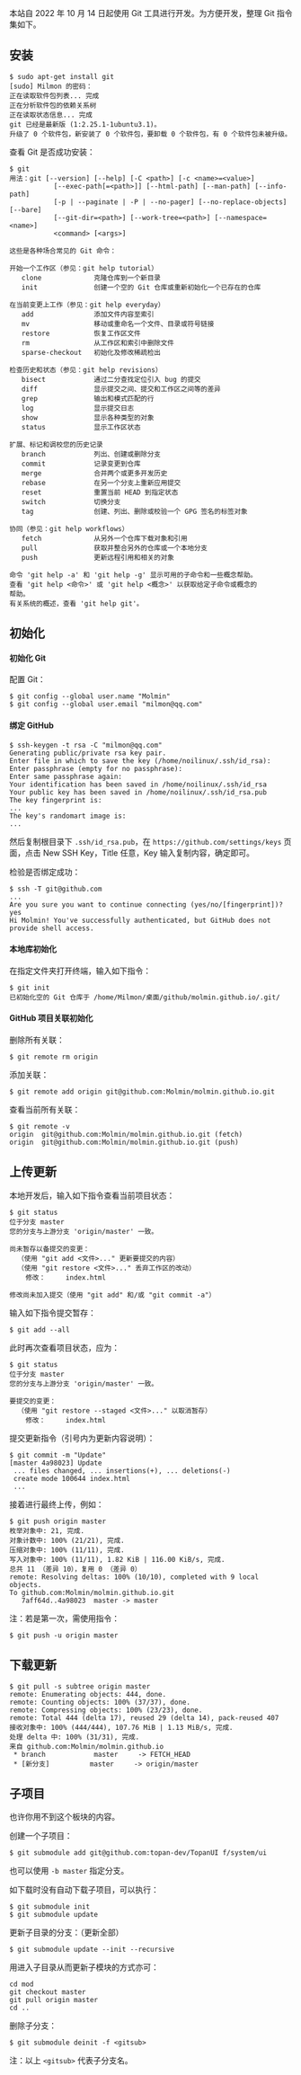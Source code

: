 本站自 2022 年 10 月 14 日起使用 Git 工具进行开发。为方便开发，整理 Git 指令集如下。

## 安装

```
$ sudo apt-get install git
[sudo] Milmon 的密码： 
正在读取软件包列表... 完成
正在分析软件包的依赖关系树       
正在读取状态信息... 完成       
git 已经是最新版 (1:2.25.1-1ubuntu3.1)。
升级了 0 个软件包，新安装了 0 个软件包，要卸载 0 个软件包，有 0 个软件包未被升级。
```

查看 Git 是否成功安装：

```
$ git
用法：git [--version] [--help] [-C <path>] [-c <name>=<value>]
           [--exec-path[=<path>]] [--html-path] [--man-path] [--info-path]
           [-p | --paginate | -P | --no-pager] [--no-replace-objects] [--bare]
           [--git-dir=<path>] [--work-tree=<path>] [--namespace=<name>]
           <command> [<args>]

这些是各种场合常见的 Git 命令：

开始一个工作区（参见：git help tutorial）
   clone             克隆仓库到一个新目录
   init              创建一个空的 Git 仓库或重新初始化一个已存在的仓库

在当前变更上工作（参见：git help everyday）
   add               添加文件内容至索引
   mv                移动或重命名一个文件、目录或符号链接
   restore           恢复工作区文件
   rm                从工作区和索引中删除文件
   sparse-checkout   初始化及修改稀疏检出

检查历史和状态（参见：git help revisions）
   bisect            通过二分查找定位引入 bug 的提交
   diff              显示提交之间、提交和工作区之间等的差异
   grep              输出和模式匹配的行
   log               显示提交日志
   show              显示各种类型的对象
   status            显示工作区状态

扩展、标记和调校您的历史记录
   branch            列出、创建或删除分支
   commit            记录变更到仓库
   merge             合并两个或更多开发历史
   rebase            在另一个分支上重新应用提交
   reset             重置当前 HEAD 到指定状态
   switch            切换分支
   tag               创建、列出、删除或校验一个 GPG 签名的标签对象

协同（参见：git help workflows）
   fetch             从另外一个仓库下载对象和引用
   pull              获取并整合另外的仓库或一个本地分支
   push              更新远程引用和相关的对象

命令 'git help -a' 和 'git help -g' 显示可用的子命令和一些概念帮助。
查看 'git help <命令>' 或 'git help <概念>' 以获取给定子命令或概念的
帮助。
有关系统的概述，查看 'git help git'。
```

## 初始化

#### 初始化 Git

配置 Git：

```
$ git config --global user.name "Molmin"
$ git config --global user.email "milmon@qq.com"
```

#### 绑定 GitHub

```
$ ssh-keygen -t rsa -C "milmon@qq.com"
Generating public/private rsa key pair.
Enter file in which to save the key (/home/noilinux/.ssh/id_rsa): 
Enter passphrase (empty for no passphrase): 
Enter same passphrase again: 
Your identification has been saved in /home/noilinux/.ssh/id_rsa
Your public key has been saved in /home/noilinux/.ssh/id_rsa.pub
The key fingerprint is:
...
The key's randomart image is:
...
```

然后复制根目录下 `.ssh/id_rsa.pub`，在 `https://github.com/settings/keys` 页面，点击 New SSH Key，Title 任意，Key 输入复制内容，确定即可。

检验是否绑定成功：

```
$ ssh -T git@github.com
...
Are you sure you want to continue connecting (yes/no/[fingerprint])? yes
Hi Molmin! You've successfully authenticated, but GitHub does not provide shell access.
```

#### 本地库初始化

在指定文件夹打开终端，输入如下指令：

```
$ git init
已初始化空的 Git 仓库于 /home/Milmon/桌面/github/molmin.github.io/.git/
```

#### GitHub 项目关联初始化

删除所有关联：

```
$ git remote rm origin
```

添加关联：

```
$ git remote add origin git@github.com:Molmin/molmin.github.io.git
```

查看当前所有关联：

```
$ git remote -v
origin	git@github.com:Molmin/molmin.github.io.git (fetch)
origin	git@github.com:Molmin/molmin.github.io.git (push)
```

## 上传更新

本地开发后，输入如下指令查看当前项目状态：

```
$ git status
位于分支 master
您的分支与上游分支 'origin/master' 一致。

尚未暂存以备提交的变更：
  （使用 "git add <文件>..." 更新要提交的内容）
  （使用 "git restore <文件>..." 丢弃工作区的改动）
	修改：     index.html

修改尚未加入提交（使用 "git add" 和/或 "git commit -a"）
```

输入如下指令提交暂存：

```
$ git add --all
```

此时再次查看项目状态，应为：

```
$ git status
位于分支 master
您的分支与上游分支 'origin/master' 一致。

要提交的变更：
  （使用 "git restore --staged <文件>..." 以取消暂存）
	修改：     index.html
```

提交更新指令（引号内为更新内容说明）：

```
$ git commit -m "Update"
[master 4a98023] Update
 ... files changed, ... insertions(+), ... deletions(-)
 create mode 100644 index.html
 ...
```

接着进行最终上传，例如：

```
$ git push origin master
枚举对象中: 21, 完成.
对象计数中: 100% (21/21), 完成.
压缩对象中: 100% (11/11), 完成.
写入对象中: 100% (11/11), 1.82 KiB | 116.00 KiB/s, 完成.
总共 11 （差异 10），复用 0 （差异 0）
remote: Resolving deltas: 100% (10/10), completed with 9 local objects.
To github.com:Molmin/molmin.github.io.git
   7aff64d..4a98023  master -> master
```

注：若是第一次，需使用指令：

```
$ git push -u origin master
```

## 下载更新

```
$ git pull -s subtree origin master
remote: Enumerating objects: 444, done.
remote: Counting objects: 100% (37/37), done.
remote: Compressing objects: 100% (23/23), done.
remote: Total 444 (delta 17), reused 29 (delta 14), pack-reused 407
接收对象中: 100% (444/444), 107.76 MiB | 1.13 MiB/s, 完成.
处理 delta 中: 100% (31/31), 完成.
来自 github.com:Molmin/molmin.github.io
 * branch            master     -> FETCH_HEAD
 * [新分支]          master     -> origin/master
```

## 子项目

也许你用不到这个板块的内容。

创建一个子项目：

```
$ git submodule add git@github.com:topan-dev/TopanUI f/system/ui
```

也可以使用 `-b master` 指定分支。

如下载时没有自动下载子项目，可以执行：

```
$ git submodule init
$ git submodule update
```

更新子目录的分支：（更新全部）

```
$ git submodule update --init --recursive
```

用进入子目录从而更新子模块的方式亦可：

```
cd mod
git checkout master
git pull origin master
cd ..
```

删除子分支：

```
$ git submodule deinit -f <gitsub>
```

注：以上 `<gitsub>` 代表子分支名。
